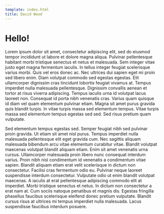 ```yaml
---
template: index.html
title: David Wood
---
```

# Hello!

Lorem ipsum dolor sit amet, consectetur adipiscing elit, sed do eiusmod tempor incididunt ut labore et dolore magna aliqua. Pulvinar pellentesque habitant morbi tristique senectus et netus et malesuada. Sem integer vitae justo eget magna fermentum iaculis. In tellus integer feugiat scelerisque varius morbi. Quis vel eros donec ac. Nec ultrices dui sapien eget mi proin sed libero enim. Diam volutpat commodo sed egestas egestas. Elit ullamcorper dignissim cras tincidunt lobortis feugiat vivamus at. Tempus imperdiet nulla malesuada pellentesque. Dignissim convallis aenean et tortor at risus viverra adipiscing. Tempus iaculis urna id volutpat lacus laoreet non. Consequat id porta nibh venenatis cras. Varius quam quisque id diam vel quam elementum pulvinar etiam. Magna sit amet purus gravida quis blandit turpis. In vitae turpis massa sed elementum tempus. Vitae turpis massa sed elementum tempus egestas sed sed. Sed risus pretium quam vulputate.

Sed elementum tempus egestas sed. Semper feugiat nibh sed pulvinar proin gravida. Ut etiam sit amet nisl purus. Tempus imperdiet nulla malesuada pellentesque elit eget gravida cum. Nec sagittis aliquam malesuada bibendum arcu vitae elementum curabitur vitae. Blandit volutpat maecenas volutpat blandit aliquam etiam. Enim sit amet venenatis urna cursus. Ullamcorper malesuada proin libero nunc consequat interdum varius. Proin nibh nisl condimentum id venenatis a condimentum vitae sapien. Blandit aliquam etiam erat velit scelerisque in dictum non consectetur. Facilisi cras fermentum odio eu. Pulvinar neque laoreet suspendisse interdum consectetur. Vulputate odio ut enim blandit volutpat maecenas. A iaculis at erat pellentesque adipiscing commodo elit at imperdiet. Morbi tristique senectus et netus. In dictum non consectetur a erat nam at. Cum sociis natoque penatibus et magnis dis. Egestas fringilla phasellus faucibus scelerisque eleifend donec pretium vulputate. Blandit cursus risus at ultrices mi tempus imperdiet nulla malesuada. Lacus suspendisse faucibus interdum posuere.
